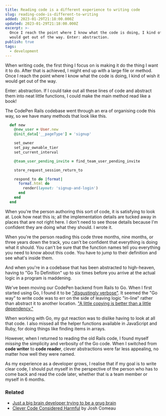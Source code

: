 ```yaml
---
title: Reading code is a different experience to writing code
slug: reading-code-is-different-to-writing
added: 2023-01-29T21:18:00.000Z
updated: 2023-01-29T21:18:00.000Z
excerpt: >-
  Once I reach the point where I know what the code is doing, I kind of wish it
  would get out of the way. Enter: abstraction.
publish: true
tags:
  - development
---
```


When writing code, the first thing I focus on is making it do the thing I want it to do. After that is achieved, I might end up with a large file or method. Once I reach the point where I know what the code is doing, I kind of wish it would get out of the way.

Enter: abstraction. If I could take out all these lines of code and abstract them into neat little functions, I could make the main method read like a book!

The CodePen Rails codebase went through an era of organising code this way, so we have many methods that look like this. 

```ruby
  def new
    @new_user = User.new
    @init_data['__pageType'] = 'signup'

    set_owner
    set_pay_ownable_tier
    set_current_interval

    @team_user_pending_invite = find_team_user_pending_invite

    store_request_session_return_to

    respond_to do |format|
      format.html do
        render(layout: 'signup-and-login')
      end
    end
  end
```

When you're the person authoring this sort of code, it is satisfying to look at. Look how neat this is; all the implementation details are tucked away in places that are not right here. I don't need to see those details because I'm confident they are doing what they should. I wrote it.

When you're the person reading this code three months, nine months, or three years down the track, you can't be confident that everything is doing what it should. You can't be sure that the function names tell you everything you need to know about this code. You have to jump to their definition and see what's inside them.

And when you're in a codebase that has been abstracted to high-heaven, having to "Go To Definition" up to six times before you arrive at the actual logic in a program is maddening. 

We've been moving our CodePen backend from Rails to Go. When I first started using Go, I found it to be ["disgustingly verbose"](https://www.reddit.com/r/golang/comments/9te39s/does_anyone_else_feel_like_go_is_disgustingly/). It seemed the "Go way" to write code was to err on the side of leaving logic "in-line" rather than abstract it to another location. ["A little copying is better than a little dependency."](https://www.youtube.com/watch?v=PAAkCSZUG1c&t=9m28s)

When working with Go, my gut reaction was to dislike having to look at all that code. I also missed all the helper functions available in JavaScript and Ruby, for doing things like finding items in arrays. 

However, when I returned to reading the old Rails code, I found myself *missing* the simplicity and verbosity of the Go code. When I switched from **code writer** to **code reader**, clever abstractions were far less appealing, no matter how well they were named.

As my experience as a developer grows, I realise that if my goal is to write clear code, I should put myself in the perspective of the person who has to come back and read the code later, whether that is a team member or myself in 6 months.

### Related
- [Just a big brain developer trying to be a grug brain](/just-a-big-brain-dev/)
- [Clever Code Considered Harmful](https://www.joshwcomeau.com/career/clever-code-considered-harmful/) by Josh Comeau

